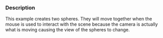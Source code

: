 ### Description

This example creates two spheres. They will move together when the mouse is used to interact with the scene because the camera is actually what is moving causing the view of the spheres to change.
